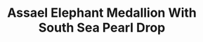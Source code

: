 ---
title: Assael Elephant Medallion With South Sea Pearl Drop
description: |
  A majestic Elephant head is rendered in bias relief 18K Gold Coin above a South Sea Pearl Drop in this elegant pendant necklace.
specs: |
  12.9mm x 14.1mm South Sea Cultured Pearl Drop with 0.05 carats of White Diamonds, set in 18K Yellow Gold.
images:
  - image_path: /uploads/assael-elephant-medallion-with-south-sea-pearl-drop.png
_category:
order: 3
categories:
  - necklaces
---